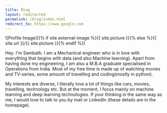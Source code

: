 ```yaml
---
title: Blog
layout: redirected
permalink: /blog/index.html
redirect_to: https://www.google.com
---
```

![Profile Image]({% if site.external-image %}{{ site.picture }}{% else %}{{ site.url }}/{{ site.picture }}{% endif %})

<p>Hey. I'm Sambath. I am a Mechanical engineer who is in love with everything that begins with data (and also Machine learning). Apart from having done my engineering, I am also a M.B.A graduate specialised in Operations from India. Most of my free time is made up of watching movies and TV-series, some amount of travelling and coding(mostly in python). </p>

<p> My interests are diverse, I literally love a lot of things like cars, movies, travelling, technology etc. But at the moment, I focus mainly on machine learning and deep learning technologies. If your thinking in the same way as me, I would love to talk to you by mail or LinkedIn (these details are in the homepage). </p> 

